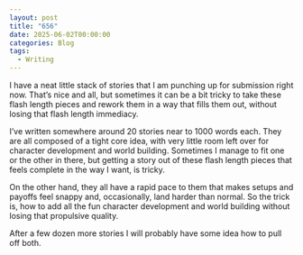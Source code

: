 ```yaml
---
layout: post
title: "656"
date: 2025-06-02T00:00:00
categories: Blog
tags:
  - Writing
---
```

I have a neat little stack of stories that I am punching up for submission right now. That’s nice and all, but sometimes it can be a bit tricky to take these flash length pieces and rework them in a way that fills them out, without losing that flash length immediacy.

I’ve written somewhere around 20 stories near to 1000 words each. They are all composed of a tight core idea, with very little room left over for character development and world building. Sometimes I manage to fit one or the other in there, but getting a story out of these flash length pieces that feels complete in the way I want, is tricky.

On the other hand, they all have a rapid pace to them that makes setups and payoffs feel snappy and, occasionally, land harder than normal. So the trick is, how to add all the fun character development and world building without losing that propulsive quality.

After a few dozen more stories I will probably have some idea how to pull off both. 
